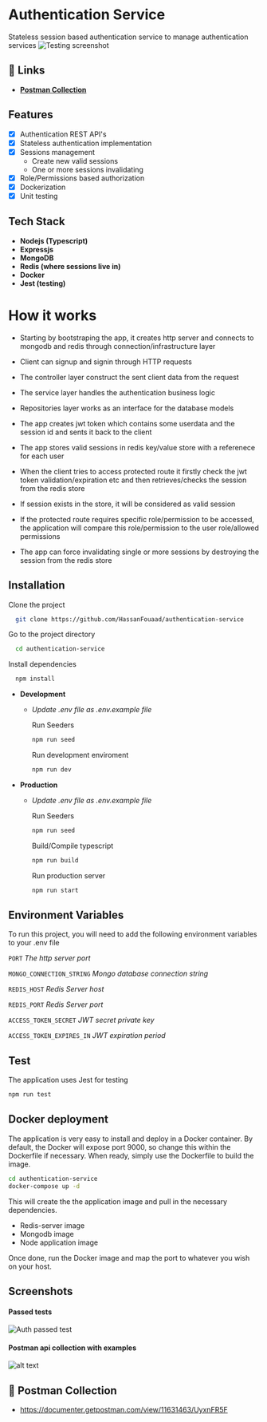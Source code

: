 # Authentication Service

Stateless session based authentication service to manage authentication services
![Testing screenshot](https://i.imgur.com/vXurx4O.png)

## 🔗 Links

- [**Postman Collection**](https://documenter.getpostman.com/view/11631463/UyxnFR5F)

## Features

- [x] Authentication REST API's
- [x] Stateless authentication implementation
- [x] Sessions management
  - Create new valid sessions
  - One or more sessions invalidating
- [x] Role/Permissions based authorization
- [x] Dockerization
- [x] Unit testing

## Tech Stack

- **Nodejs (Typescript)**
- **Expressjs**
- **MongoDB**
- **Redis (where sessions live in)**
- **Docker**
- **Jest (testing)**


# How it works
- Starting by bootstraping the app, it creates http server and connects to mongodb and redis through connection/infrastructure layer

- Client can signup and signin through HTTP requests

- The controller layer construct the sent client data from the request

- The service layer handles the authentication business logic

- Repositories layer works as an interface for the database models

- The app creates jwt token which contains some userdata and the session id and sents it back to the client

- The app stores valid sessions in redis key/value store with a referenece for each user

- When the client tries to access protected route it firstly check the jwt token validation/expiration etc and then retrieves/checks the session from the redis store

- If session exists in the store, it will be considered as valid session

- If the protected route requires specific role/permission to be accessed, the application will compare this role/permission to the user role/allowed permissions

- The app can force invalidating single or more sessions by destroying the session from the redis store

## Installation

Clone the project

```bash
  git clone https://github.com/HassanFouaad/authentication-service
```

Go to the project directory

```bash
  cd authentication-service
```

Install dependencies

```bash
  npm install
```

- **Development**

  - _Update .env file as .env.example file_

    Run Seeders

    ```bash
    npm run seed
    ```

    Run development enviroment

    ```bash
    npm run dev
    ```

- **Production**

  - _Update .env file as .env.example file_


    Run Seeders

    ```bash
    npm run seed
    ```


    Build/Compile typescript
    ```bash
    npm run build
    ```

    Run production server

    ```bash
    npm run start
    ```

## Environment Variables

To run this project, you will need to add the following environment variables to your .env file

`PORT` _The http server port_

`MONGO_CONNECTION_STRING` _Mongo database connection string_

`REDIS_HOST` _Redis Server host_

`REDIS_PORT` _Redis Server port_

`ACCESS_TOKEN_SECRET` _JWT secret private key_

`ACCESS_TOKEN_EXPIRES_IN` _JWT expiration period_

## Test

The application uses Jest for testing

```sh
npm run test
```

## Docker deployment

The application is very easy to install and deploy in a Docker container.
By default, the Docker will expose port 9000, so change this within the
Dockerfile if necessary. When ready, simply use the Dockerfile to
build the image.

```sh
cd authentication-service
docker-compose up -d
```

This will create the the application image and pull in the necessary dependencies.

- Redis-server image
- Mongodb image
- Node application image

Once done, run the Docker image and map the port to whatever you wish on your host.

## Screenshots

#### Passed tests

![Auth passed test](https://i.imgur.com/wsx6T8k.png)

#### Postman api collection with examples

![alt text](https://i.imgur.com/DXFfd0r.png)

## 🔗 Postman Collection

- https://documenter.getpostman.com/view/11631463/UyxnFR5F
